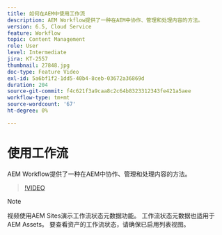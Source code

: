 ```yaml
---
title: 如何在AEM中使用工作流
description: AEM Workflow提供了一种在AEM中协作、管理和处理内容的方法。
version: 6.5, Cloud Service
feature: Workflow
topic: Content Management
role: User
level: Intermediate
jira: KT-2557
thumbnail: 27848.jpg
doc-type: Feature Video
exl-id: 5a6bf1f2-1dd5-40b4-8ceb-03672a36869d
duration: 204
source-git-commit: f4c621f3a9caa8c2c64b8323312343fe421a5aee
workflow-type: tm+mt
source-wordcount: '67'
ht-degree: 0%

---
```


# 使用工作流

AEM Workflow提供了一种在AEM中协作、管理和处理内容的方法。

>[!VIDEO](https://video.tv.adobe.com/v/27848?quality=12&learn=on)

>[!NOTE]
>
> 视频使用AEM Sites演示工作流状态元数据功能。 工作流状态元数据也适用于AEM Assets。 要查看资产的工作流状态，请确保已启用列表视图。
